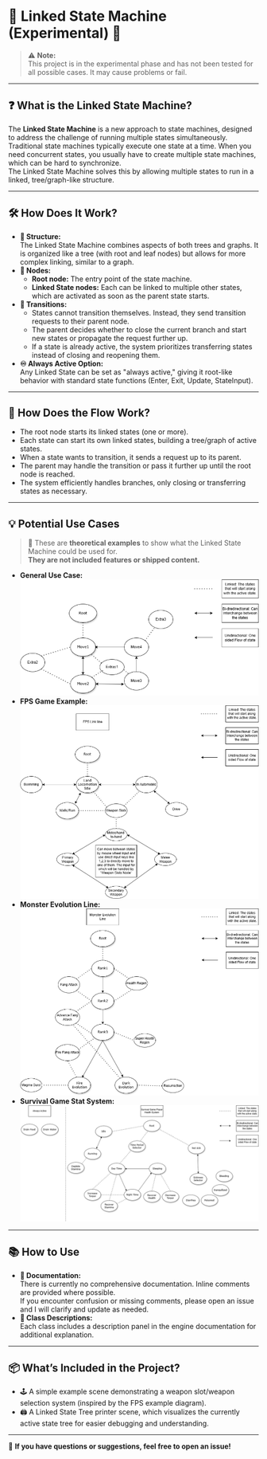 # 🚧 Linked State Machine (Experimental) 🧪

> ⚠️ **Note:**  
> This project is in the experimental phase and has not been tested for all possible cases. It may cause problems or fail.

---

## ❓ What is the Linked State Machine?

The **Linked State Machine** is a new approach to state machines, designed to address the challenge of running multiple states simultaneously.  
Traditional state machines typically execute one state at a time. When you need concurrent states, you usually have to create multiple state machines, which can be hard to synchronize.  
The Linked State Machine solves this by allowing multiple states to run in a linked, tree/graph-like structure.

---

## 🛠️ How Does It Work?

- **🌳 Structure:**  
  The Linked State Machine combines aspects of both trees and graphs. It is organized like a tree (with root and leaf nodes) but allows for more complex linking, similar to a graph.
- **🔗 Nodes:**  
  - **Root node:** The entry point of the state machine.
  - **Linked State nodes:** Each can be linked to multiple other states, which are activated as soon as the parent state starts.
- **🔄 Transitions:**  
  - States cannot transition themselves. Instead, they send transition requests to their parent node.
  - The parent decides whether to close the current branch and start new states or propagate the request further up.
  - If a state is already active, the system prioritizes transferring states instead of closing and reopening them.
- **♾️ Always Active Option:**  
  Any Linked State can be set as "always active," giving it root-like behavior with standard state functions (Enter, Exit, Update, StateInput).

---

## 🔁 How Does the Flow Work?

- The root node starts its linked states (one or more).
- Each state can start its own linked states, building a tree/graph of active states.
- When a state wants to transition, it sends a request up to its parent.
- The parent may handle the transition or pass it further up until the root node is reached.
- The system efficiently handles branches, only closing or transferring states as necessary.

---

## 💡 Potential Use Cases

> 📝 These are **theoretical examples** to show what the Linked State Machine could be used for.  
> **They are not included features or shipped content.**

- **General Use Case:**  
  ![General Use Case](Readme_Images/General_Use_Case.png "General Use Case")
- **FPS Game Example:**  
  ![FPS](Readme_Images/FPS_Example.png "FPS Game Example")
- **Monster Evolution Line:**  
  ![Monster Evolution](Readme_Images/Monster_Evolution_line.png "Monster Evolution Line")
- **Survival Game Stat System:**  
  ![Survival Game Stats](Readme_Images/Survival_Game_Stat_System.png "Survival Game Stat System")

---

## 📚 How to Use

- **📝 Documentation:**  
  There is currently no comprehensive documentation. Inline comments are provided where possible.  
  If you encounter confusion or missing comments, please open an issue and I will clarify and update as needed.
- **📖 Class Descriptions:**  
  Each class includes a description panel in the engine documentation for additional explanation.

---

## 📦 What’s Included in the Project?

- 🕹️ A simple example scene demonstrating a weapon slot/weapon selection system (inspired by the FPS example diagram).
- 🖨️ A Linked State Tree printer scene, which visualizes the currently active state tree for easier debugging and understanding.

---

💬 **If you have questions or suggestions, feel free to open an issue!**
